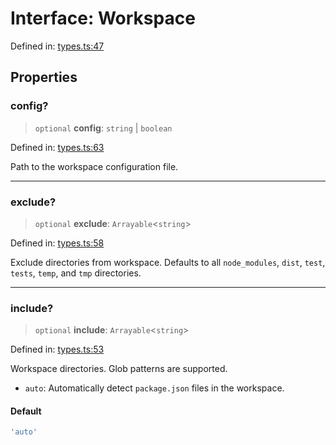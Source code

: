 <!-- prettier-ignore-start -->
# Interface: Workspace

Defined in: [types.ts:47](https://github.com/rolldown/tsdown/blob/0978c68bd505c76d7e3097572cd652f81c23f97e/src/options/types.ts#L47)

## Properties

### config?

> `optional` **config**: `string` \| `boolean`

Defined in: [types.ts:63](https://github.com/rolldown/tsdown/blob/0978c68bd505c76d7e3097572cd652f81c23f97e/src/options/types.ts#L63)

Path to the workspace configuration file.

***

### exclude?

> `optional` **exclude**: `Arrayable`\<`string`\>

Defined in: [types.ts:58](https://github.com/rolldown/tsdown/blob/0978c68bd505c76d7e3097572cd652f81c23f97e/src/options/types.ts#L58)

Exclude directories from workspace.
Defaults to all `node_modules`, `dist`, `test`, `tests`, `temp`, and `tmp` directories.

***

### include?

> `optional` **include**: `Arrayable`\<`string`\>

Defined in: [types.ts:53](https://github.com/rolldown/tsdown/blob/0978c68bd505c76d7e3097572cd652f81c23f97e/src/options/types.ts#L53)

Workspace directories. Glob patterns are supported.
- `auto`: Automatically detect `package.json` files in the workspace.

#### Default

```ts
'auto'
```

<!-- prettier-ignore-end -->
